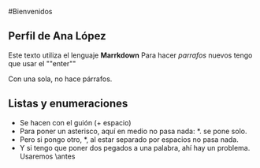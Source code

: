 #Bienvenidos
## Perfil de Ana López

Este texto utiliza el lenguaje **Marrkdown**
Para hacer *parrafos* nuevos tengo que usar el ""enter""

Con una sola, no hace párrafos.

## Listas y enumeraciones

- Se hacen con el guión (+ espacio)
- Para poner un asterisco, aquí en medio no pasa nada: *. se pone solo.
- Pero si pongo otro, *, al estar separado por espacios no pasa nada.
- Y si tengo que poner dos pegados a una palabra, ahí hay un problema. Usaremos \antes 















